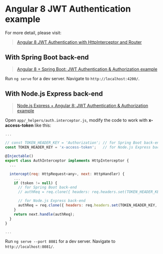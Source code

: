 # Angular 8 JWT Authentication example

For more detail, please visit:
> [Angular 8 JWT Authentication with HttpInterceptor and Router](https://security.com/angular-jwt-authentication/)

## With Spring Boot back-end

> [Angular 8 + Spring Boot: JWT Authentication & Authorization example](https://security.com/angular-spring-boot-jwt-auth/)

Run `ng serve` for a dev server. Navigate to `http://localhost:4200/`.

## With Node.js Express back-end

> [Node.js Express + Angular 8: JWT Authentication & Authorization example](https://security.com/node-js-express-angular-jwt-auth/)

Open `app/_helpers/auth.interceptor.js`, modify the code to work with **x-access-token** like this:
```js
...

// const TOKEN_HEADER_KEY = 'Authorization'; // for Spring Boot back-end
const TOKEN_HEADER_KEY = 'x-access-token';   // for Node.js Express back-end

@Injectable()
export class AuthInterceptor implements HttpInterceptor {
  ...

  intercept(req: HttpRequest<any>, next: HttpHandler) {
    ...
    if (token != null) {
      // for Spring Boot back-end
      // authReq = req.clone({ headers: req.headers.set(TOKEN_HEADER_KEY, 'Bearer ' + token) });

      // for Node.js Express back-end
      authReq = req.clone({ headers: req.headers.set(TOKEN_HEADER_KEY, token) });
    }
    return next.handle(authReq);
  }
}

...
```

Run `ng serve --port 8081` for a dev server. Navigate to `http://localhost:8081/`.
